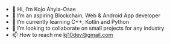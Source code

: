 - 👋 Hi, I’m Kojo Ahyia-Osae
- 👀 I’m an aspiring Blockchain, Web & Android App developer
- 🌱 I’m currently learning C++, Kotlin and Python
- 💞️ I’m looking to collaborate on small projects for any industry
- 📫 How to reach me kj10dev@gmail.com

<!---
kj10dev/kj10dev is a ✨ special ✨ repository because its `README.md` (this file) appears on your GitHub profile.
You can click the Preview link to take a look at your changes.
--->
